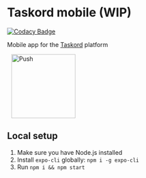 # Taskord mobile (WIP)

[![Codacy Badge](https://api.codacy.com/project/badge/Grade/2819c52b123d4629b595f429cfc6ac5a)](https://app.codacy.com/gh/filiptronicek/taskord-mobile?utm_source=github.com&utm_medium=referral&utm_content=filiptronicek/taskord-mobile&utm_campaign=Badge_Grade)

Mobile app for the [Taskord](https://gitlab.com/taskord/taskord) platform

<a href="https://gitpod.io/#https://github.com/filiptronicek/taskord-mobile" style="padding: 10px;">
    <img src="https://gitpod.io/button/open-in-gitpod.svg" width="150" alt="Push" align="center">
</a>

## Local setup

1.  Make sure you have Node.js installed
2.  Install `expo-cli` globally: `npm i -g expo-cli`
3.  Run `npm i && npm start`
